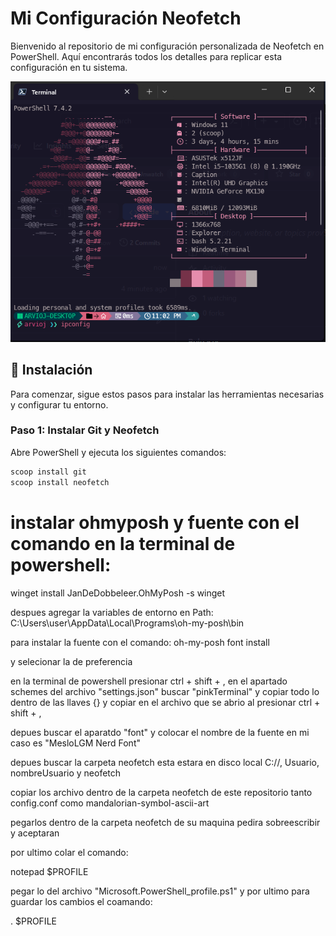 # Mi Configuración Neofetch

Bienvenido al repositorio de mi configuración personalizada de Neofetch en PowerShell. Aquí encontrarás todos los detalles para replicar esta configuración en tu sistema.

![Imagen preview de mi configuración de Neofetch en PowerShell](https://github.com/ARVIOJ/mi-configuracion-neofetch/blob/main/preview.png)

## 🚀 Instalación

Para comenzar, sigue estos pasos para instalar las herramientas necesarias y configurar tu entorno.

### Paso 1: Instalar Git y Neofetch

Abre PowerShell y ejecuta los siguientes comandos:

```powershell
scoop install git
scoop install neofetch
```

# instalar ohmyposh y fuente con el comando en la terminal de powershell:
winget install JanDeDobbeleer.OhMyPosh -s winget

despues agregar la variables de entorno en Path:
C:\Users\user\AppData\Local\Programs\oh-my-posh\bin

para instalar la fuente con el comando:
oh-my-posh font install

y selecionar la de preferencia

en la terminal de powershell presionar
ctrl + shift + ,
en el apartado schemes del archivo "settings.json" buscar "pinkTerminal" y copiar todo lo dentro de las llaves {} 
y copiar en el archivo que se abrio al presionar ctrl + shift + ,

depues buscar el aparatdo "font" y colocar el nombre de la fuente en mi caso es "MesloLGM Nerd Font"

depues buscar la carpeta neofetch esta estara en disco local C://, Usuario, nombreUsuario y neofetch

copiar los archivo dentro de la carpeta neofetch de este repositorio tanto config.conf como mandalorian-symbol-ascii-art

pegarlos dentro de la carpeta neofetch de su maquina pedira sobreescribir y aceptaran

por ultimo colar el comando:

notepad $PROFILE

pegar lo del archivo "Microsoft.PowerShell_profile.ps1"
y por ultimo para guardar los cambios  el coamando:

. $PROFILE
